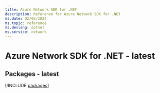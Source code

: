```yaml
---
title: Azure Network SDK for .NET
description: Reference for Azure Network SDK for .NET
ms.date: 02/05/2024
ms.topic: reference
ms.devlang: dotnet
ms.service: network
---
```

# Azure Network SDK for .NET - latest
## Packages - latest
[!INCLUDE [packages](network-index.md)]